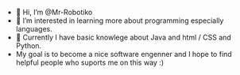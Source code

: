 - 👋 Hi, I’m @Mr-Robotiko
- 👀 I’m interested in learning more about programming especially languages. 
- 🌱 Currently I have basic knowlege about Java and html / CSS and Python.
- My goal is to become a nice software engenner and I hope to find helpful people who suports me on this way :)


<!---
Mr-Robotiko/Mr-Robotiko is a ✨ special ✨ repository because its `README.md` (this file) appears on your GitHub profile.
You can click the Preview link to take a look at your changes.
--->
